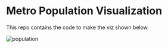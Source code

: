 # Metro Population Visualization

This repo contains the code to make the viz shown below. 

![population](https://github.com/user-attachments/assets/4817e9aa-ad23-4dd6-ade8-58df4c3de007)
